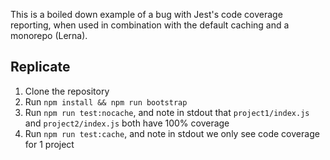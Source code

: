 This is a boiled down example of a bug with Jest's code coverage reporting, when used in combination with the default caching and a monorepo (Lerna).

## Replicate

1. Clone the repository
2. Run `npm install && npm run bootstrap`
3. Run `npm run test:nocache`, and note in stdout that `project1/index.js` and `project2/index.js` both have 100% coverage
4. Run `npm run test:cache`, and note in stdout we only see code coverage for 1 project